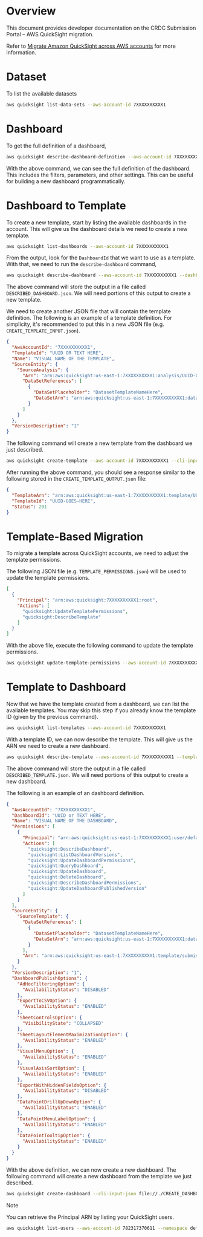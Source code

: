 # Overview

This document provides developer documentation on the CRDC Submission Portal – AWS QuickSight migration.

Refer to [Migrate Amazon QuickSight across AWS accounts](https://aws.amazon.com/blogs/big-data/migrate-amazon-quicksight-across-aws-accounts) for more information.

# Dataset

To list the available datasets

```bash
aws quicksight list-data-sets --aws-account-id 7XXXXXXXXXX1
```

# Dashboard

To get the full definition of a dashboard,

```bash
aws quicksight describe-dashboard-definition --aws-account-id 7XXXXXXXXXX1 --dashboard-id "UUID-GOES-HERE"
```

With the above command, we can see the full definition of the dashboard. This includes the filters, parameters, and other settings. This can be useful for building a new dashboard programmatically.

# Dashboard to Template

To create a new template, start by listing the available dashboards in the account. This will give us the dashboard details we need to create a new template.

```bash
aws quicksight list-dashboards --aws-account-id 7XXXXXXXXXX1
```

From the output, look for the `DashboardId` that we want to use as a template. With that, we need to run the `describe-dashboard` command,

```bash
aws quicksight describe-dashboard --aws-account-id 7XXXXXXXXXX1 --dashboard-id "UUID-GOES-HERE" > DESCRIBED_DASHBOARD.json
```

The above command will store the output in a file called `DESCRIBED_DASHBOARD.json`. We will need portions of this output to create a new template.

We need to create another JSON file that will contain the template definition. The following is an example of a template definition.
For simplicity, it's recommended to put this in a new JSON file (e.g. `CREATE_TEMPLATE_INPUT.json`).

```json
{
  "AwsAccountId": "7XXXXXXXXXX1",
  "TemplateId": "UUID OR TEXT HERE",
  "Name": "VISUAL NAME OF THE TEMPLATE",
  "SourceEntity": {
    "SourceAnalysis": {
      "Arn": "arn:aws:quicksight:us-east-1:7XXXXXXXXXX1:analysis/UUID-GOES-HERE",
      "DataSetReferences": [
        {
          "DataSetPlaceholder": "DatasetTemplateNameHere",
          "DataSetArn": "arn:aws:quicksight:us-east-1:7XXXXXXXXXX1:dataset/UUID-GOES-HERE"
        }
      ]
    }
  },
  "VersionDescription": "1"
}
```

The following command will create a new template from the dashboard we just described.

```bash
aws quicksight create-template --aws-account-id 7XXXXXXXXXX1 --cli-input-json file://./CREATE_TEMPLATE_INPUT.json > CREATE_TEMPLATE_OUTPUT.json
```

After running the above command, you should see a response similar to the following stored in the `CREATE_TEMPLATE_OUTPUT.json` file:

```json
{
  "TemplateArn": "arn:aws:quicksight:us-east-1:7XXXXXXXXXX1:template/UUID-GOES-HERE",
  "TemplateId": "UUID-GOES-HERE",
  "Status": 201
}
```

# Template-Based Migration

To migrate a template across QuickSight accounts, we need to adjust the template permissions.

The following JSON file (e.g. `TEMPLATE_PERMISSIONS.json`) will be used to update the template permissions.

```json
[
  {
    "Principal": "arn:aws:quicksight:7XXXXXXXXXX1:root",
    "Actions": [
      "quicksight:UpdateTemplatePermissions",
      "quicksight:DescribeTemplate"
    ]
  }
]
```

With the above file, execute the following command to update the template permissions.

```bash
aws quicksight update-template-permissions --aws-account-id 7XXXXXXXXXX1 --template-id "XXXX" --grant-permissions file://./TEMPLATE_PERMISSIONS.json
```

# Template to Dashboard

Now that we have the template created from a dashboard, we can list the available templates. You may skip this step if you already know the template ID (given by the previous command).

```bash
aws quicksight list-templates --aws-account-id 7XXXXXXXXXX1
```

With a template ID, we can now describe the template. This will give us the ARN we need to create a new dashboard.

```bash
aws quicksight describe-template --aws-account-id 7XXXXXXXXXX1 --template-id "submissions-X-X-X" > DESCRIBED_TEMPLATE.json
```

The above command will store the output in a file called `DESCRIBED_TEMPLATE.json`. We will need portions of this output to create a new dashboard.

The following is an example of an dashboard definition.

```json
{
  "AwsAccountId": "7XXXXXXXXXX1",
  "DashboardId": "UUID or TEXT HERE",
  "Name": "VISUAL NAME OF THE DASHBOARD",
  "Permissions": [
    {
      "Principal": "arn:aws:quicksight:us-east-1:7XXXXXXXXXX1:user/default/XXXXXXX",
      "Actions": [
        "quicksight:DescribeDashboard",
        "quicksight:ListDashboardVersions",
        "quicksight:UpdateDashboardPermissions",
        "quicksight:QueryDashboard",
        "quicksight:UpdateDashboard",
        "quicksight:DeleteDashboard",
        "quicksight:DescribeDashboardPermissions",
        "quicksight:UpdateDashboardPublishedVersion"
      ]
    }
  ],
  "SourceEntity": {
    "SourceTemplate": {
      "DataSetReferences": [
        {
          "DataSetPlaceholder": "DatasetTemplateNameHere",
          "DataSetArn": "arn:aws:quicksight:us-east-1:7XXXXXXXXXX1:dataset/UUID-GOES-HERE"
        }
      ],
      "Arn": "arn:aws:quicksight:us-east-1:7XXXXXXXXXX1:template/submissions-X-X-X"
    }
  },
  "VersionDescription": "1",
  "DashboardPublishOptions": {
    "AdHocFilteringOption": {
      "AvailabilityStatus": "DISABLED"
    },
    "ExportToCSVOption": {
      "AvailabilityStatus": "ENABLED"
    },
    "SheetControlsOption": {
      "VisibilityState": "COLLAPSED"
    },
    "SheetLayoutElementMaximizationOption": {
      "AvailabilityStatus": "ENABLED"
    },
    "VisualMenuOption": {
      "AvailabilityStatus": "ENABLED"
    },
    "VisualAxisSortOption": {
      "AvailabilityStatus": "ENABLED"
    },
    "ExportWithHiddenFieldsOption": {
      "AvailabilityStatus": "DISABLED"
    },
    "DataPointDrillUpDownOption": {
      "AvailabilityStatus": "ENABLED"
    },
    "DataPointMenuLabelOption": {
      "AvailabilityStatus": "ENABLED"
    },
    "DataPointTooltipOption": {
      "AvailabilityStatus": "ENABLED"
    }
  }
}
```

With the above definition, we can now create a new dashboard. The following command will create a new dashboard from the template we just described.

```bash
aws quicksight create-dashboard --cli-input-json file://./CREATE_DASHBOARD_INPUT.json --aws-account-id 7XXXXXXXXXX1 > CREATE_DASHBOARD_OUTPUT.json
```

> [!NOTE]
> You can retrieve the Principal ARN by listing your QuickSight users.
>
> ```bash
> aws quicksight list-users --aws-account-id 782317370611 --namespace default
> ```
